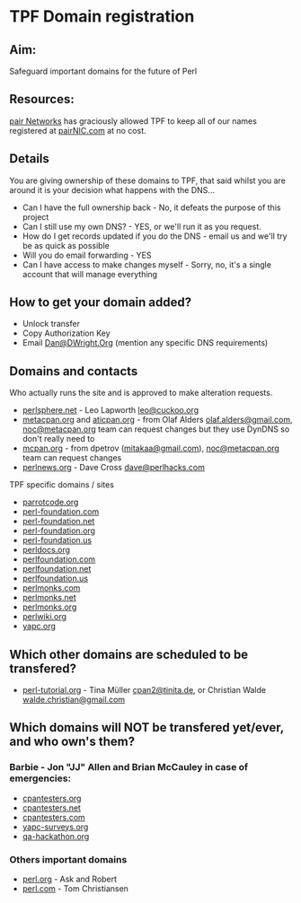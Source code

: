 TPF Domain registration
=======================

## Aim:

Safeguard important domains for the future of Perl

## Resources:

[pair Networks](http://www.pairnic.com/) has graciously allowed TPF to keep
all of our names registered at [pairNIC.com](http://www.pairnic.com/) at no cost.

## Details

You are giving ownership of these domains to TPF, that said whilst you are
around it is your decision what happens with the DNS...

 * Can I have the full ownership back - No, it defeats the purpose of this project
 * Can I still use my own DNS? - YES, or we'll run it as you request.
 * How do I get records updated if you do the DNS - email us and we'll try be as quick as possible
 * Will you do email forwarding - YES
 * Can I have access to make changes myself - Sorry, no, it's a single account that will manage everything

## How to get your domain added?

 * Unlock transfer
 * Copy Authorization Key
 * Email Dan@DWright.Org (mention any specific DNS requirements)

## Domains and contacts

Who actually runs the site and is approved to make alteration requests.

 * [perlsphere.net](http://perlsphere.net) - Leo Lapworth <leo@cuckoo.org>
 * [metacpan.org](http://metacpan.org) and [aticpan.org]() - from Olaf Alders <olaf.alders@gmail.com>, noc@metacpan.org team can request changes but they use DynDNS so don't really need to
 * [mcpan.org](http://mcpan.org) - from dpetrov (mitakaa@gmail.com), noc@metacpan.org team can request changes
 * [perlnews.org](http://perlnews.org) - Dave Cross <dave@perlhacks.com>

TPF specific domains / sites

 * [parrotcode.org](http://parrotcode.org)
 * [perl-foundation.com](http://perl-foundation.com)
 * [perl-foundation.net](http://perl-foundation.net)
 * [perl-foundation.org](http://perl-foundation.org)
 * [perl-foundation.us](http://perl-foundation.us)
 * [perldocs.org](http://perldocs.org)
 * [perlfoundation.com](http://perlfoundation.com)
 * [perlfoundation.net](http://perlfoundation.net)
 * [perlfoundation.us](http://perlfoundation.us)
 * [perlmonks.com](http://perlmonks.com)
 * [perlmonks.net](http://perlmonks.net)
 * [perlmonks.org](http://perlmonks.org)
 * [perlwiki.org](http://perlwiki.org)
 * [yapc.org](http://yapc.org)

## Which other domains are scheduled to be transfered?

 * [perl-tutorial.org](http://perl-tutorial.org) - Tina Müller <cpan2@tinita.de>, or Christian Walde <walde.christian@gmail.com>

## Which domains will NOT be transfered yet/ever, and who own's them?

### Barbie - Jon "JJ" Allen and Brian McCauley in case of emergencies:

  * [cpantesters.org](http://cpantesters.org)
  * [cpantesters.net](http://cpantesters.net)
  * [cpantesters.com](http://cpantesters.com)
  * [yapc-surveys.org](http://yapc-surveys.org)
  * [qa-hackathon.org](http://qa-hackathon.org)

### Others important domains

  * [perl.org](http://perl.org) - Ask and Robert
  * [perl.com](http://perl.com) - Tom Christiansen

